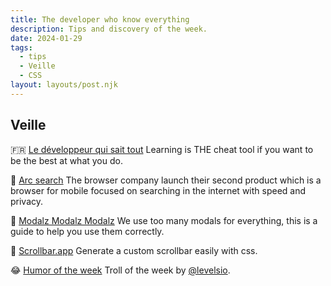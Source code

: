 ```yaml
---
title: The developer who know everything
description: Tips and discovery of the week.
date: 2024-01-29
tags:
  - tips
  - Veille
  - CSS
layout: layouts/post.njk
---
```


## Veille

🇫🇷 [Le développeur qui sait tout](https://www.jesuisundev.com/le-developpeur-qui-sait-tout/)
Learning is THE cheat tool if you want to be the best at what you do.

🔎 [Arc search](https://x.com/joshm/status/1751734580124787028?s=46)
The browser company launch their second product which is a browser for mobile focused on searching in the internet with speed and privacy.

📗 [Modalz Modalz Modalz](https://modalzmodalzmodalz.com/#content)
We use too many modals for everything, this is a guide to help you use them correctly.

📗 [Scrollbar.app](https://scrollbar.app/)
Generate a custom scrollbar easily with css.

😂 [Humor of the week](https://x.com/levelsio/status/1751689976511627489?s=46)
Troll of the week by [@levelsio](https://twitter.com/levelsio).
